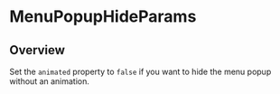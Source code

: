 # MenuPopupHideParams

<ProxySummary/>

## Overview

Set the `animated` property to `false` if you want to hide the menu popup without an animation.

<ApiDocs/>

